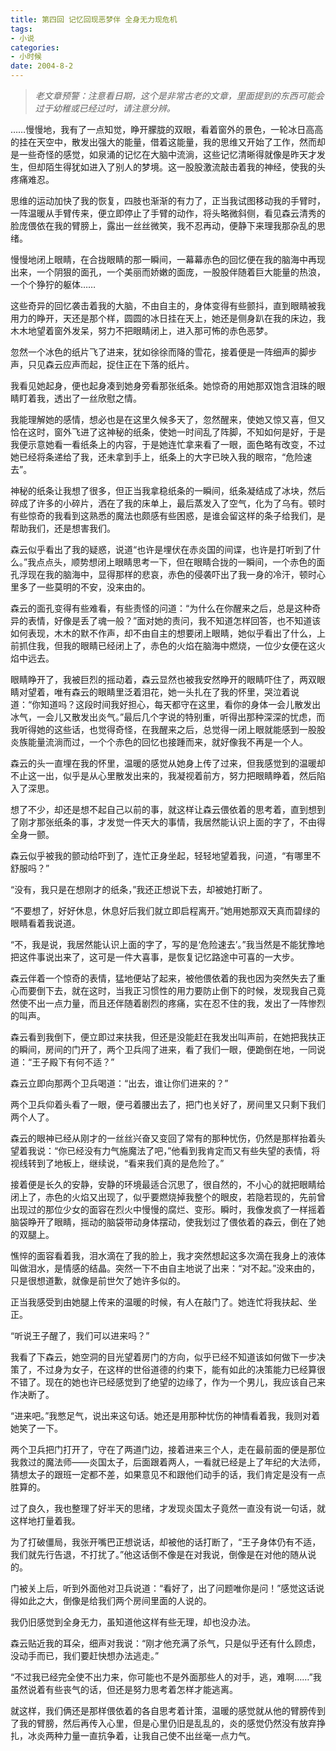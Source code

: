 ```yaml
---
title: 第四回 记忆回现恶梦伴 全身无力现危机
tags:
- 小说
categories:
- 小时候
date: 2004-8-2
---
```


> *老文章预警：注意看日期，这个是非常古老的文章，里面提到的东西可能会过于幼稚或已经过时，请注意分辨。*

……慢慢地，我有了一点知觉，睁开朦胧的双眼，看着窗外的景色，一轮冰日高高的挂在天空中，散发出强大的能量，借着这能量，我的思维又开始了工作，然而却是一些奇怪的感觉，如泉涌的记忆在大脑中流淌，这些记忆清晰得就像是昨天才发生，但却陌生得犹如进入了别人的梦境。这一股股激流敲击着我的神经，使我的头疼痛难忍。

思维的运动加快了我的恢复，四肢也渐渐的有力了，正当我试图移动我的手臂时，一阵温暖从手臂传来，便立即停止了手臂的动作，将头略微斜侧，看见森云清秀的脸庞偎依在我的臂膀上，露出一丝丝微笑，我不忍再动，便静下来理我那杂乱的思绪。


慢慢地闭上眼睛，在合拢眼睛的那一瞬间，一幕幕赤色的回忆便在我的脑海中再现出来，一个阴狠的面孔，一个美丽而娇嫩的面庞，一股股伴随着巨大能量的热浪，一个个狰狞的躯体……

这些奇异的回忆袭击着我的大脑，不由自主的，身体变得有些颤抖，直到眼睛被我用力的睁开，天还是那个样，圆圆的冰日挂在天上，她还是侧身趴在我的床边，我木木地望着窗外发呆，努力不把眼睛闭上，进入那可怖的赤色恶梦。

忽然一个冰色的纸片飞了进来，犹如徐徐而降的雪花，接着便是一阵细声的脚步声，只见森云应声而起，捉住正在下落的纸片。


我看见她起身，便也起身凑到她身旁看那张纸条。她惊奇的用她那双饱含泪珠的眼睛盯着我，透出了一丝欣慰之情。


我能理解她的感情，想必也是在这里久候多天了，忽然醒来，使她又惊又喜，但又恰在这时，窗外飞进了这神秘的纸条，使她一时间乱了阵脚，不知如何是好，于是我便示意她看一看纸条上的内容，于是她连忙拿来看了一眼，面色略有改变，不过她已经将条递给了我，还未拿到手上，纸条上的大字已映入我的眼帘，“危险速去”。

神秘的纸条让我想了很多，但正当我拿稳纸条的一瞬间，纸条凝结成了冰块，然后碎成了许多的小碎片，洒在了我的床单上，最后蒸发入了空气，化为了乌有。顿时有些惊奇的我看到这熟悉的魔法也颇感有些困惑，是谁会留这样的条子给我们，是帮助我们，还是想害我们。


森云似乎看出了我的疑惑，说道“也许是埋伏在赤炎国的间谍，也许是打听到了什么。”我点点头，顺势想闭上眼睛思考一下，但在眼睛合拢的一瞬间，一个赤色的面孔浮现在我的脑海中，显得那样的悲哀，赤色的侵袭吓出了我一身的冷汗，顿时心里多了一些莫明的不安，没来由的。


森云的面孔变得有些难看，有些责怪的问道：“为什么在你醒来之后，总是这种奇异的表情，好像是丢了魂一般？”面对她的责问，我不知道怎样回答，也不知道该如何表现，木木的默不作声，却不由自主的想要闭上眼睛，她似乎看出了什么，上前抓住我，但我的眼睛已经闭上了，赤色的火焰在脑海中燃烧，一位少女便在这火焰中远去。

眼睛睁开了，我被巨烈的摇动着，森云显然也被我安然睁开的眼睛吓住了，两双眼睛对望着，唯有森云的眼睛里泛着泪花，她一头扎在了我的怀里，哭泣着说道：“你知道吗？这段时间我好担心，每天都守在这里，看你的身体一会儿散发出冰气，一会儿又散发出炎气。”最后几个字说的特别重，听得出那种深深的忧虑，而我听得她的这些话，也觉得奇怪，在我醒来之后，总觉得一闭上眼就能感到一股股炎族能量流淌而过，一个个赤色的回忆也接踵而来，就好像我不再是一个人。


森云的头一直埋在我的怀里，温暖的感觉从她身上传了过来，但我感觉到的温暖却不止这一出，似乎是从心里散发出来的，我凝视着前方，努力把眼睛睁着，然后陷入了深思。

想了不少，却还是想不起自己以前的事，就这样让森云偎依着的思考着，直到想到了刚才那张纸条的事，才发觉一件天大的事情，我居然能认识上面的字了，不由得全身一颤。

森云似乎被我的颤动给吓到了，连忙正身坐起，轻轻地望着我，问道，“有哪里不舒服吗？”


“没有，我只是在想刚才的纸条，”我还正想说下去，却被她打断了。

“不要想了，好好休息，休息好后我们就立即启程离开。”她用她那双天真而碧绿的眼睛看着我说道。


“不，我是说，我居然能认识上面的字了，写的是‘危险速去’。”我当然是不能犹豫地把这件事说出来了，这可是一件大喜事，是恢复记忆路途中可喜的一大步。


森云伴着一个惊奇的表情，猛地便站了起来，被他偎依着的我也因为突然失去了重心而要倒下去，就在这时，当我正习惯性的用力要防止倒下的时候，发现我自己竟然使不出一点力量，而且还伴随着剧烈的疼痛，实在忍不住的我，发出了一阵惨烈的叫声。


森云看到我倒下，便立即过来扶我，但还是没能赶在我发出叫声前，在她把我扶正的瞬间，房间的门开了，两个卫兵闯了进来，看了我们一眼，便跪倒在地，一同说道：“王子殿下有何不适？”

森云立即向那两个卫兵喝道：“出去，谁让你们进来的？”

两个卫兵仰着头看了一眼，便弓着腰出去了，把门也关好了，房间里又只剩下我们两个人了。


森云的眼神已经从刚才的一丝丝兴奋又变回了常有的那种忧伤，仍然是那样抬着头望着我说：“你已经没有力气施魔法了吧，”他看到我肯定而又有些失望的表情，将视线转到了地板上，继续说，“看来我们真的是危险了。”

接着便是长久的安静，安静的环境最适合沉思了，很自然的，不小心的就把眼睛给闭上了，赤色的火焰又出现了，似乎要燃烧掉我整个的眼皮，若隐若现的，先前曾出现过的那位少女的面容在烈火中慢慢的腐烂、变形。瞬时，我像发疯了一样摇着脑袋睁开了眼睛，摇动的脑袋带动身体摆动，使我划过了偎依着的森云，倒在了她的双腿上。

憔悴的面容看着我，泪水滴在了我的脸上，我才突然想起这多次滴在我身上的液体叫做泪水，是情感的结晶。突然一下不由自主地说了出来：“对不起。”没来由的，只是很想道歉，就像是前世欠了她许多似的。

正当我感受到由她腿上传来的温暖的时候，有人在敲门了。她连忙将我扶起、坐正。


“听说王子醒了，我们可以进来吗？”

我看了下森云，她空洞的目光望着房门的方向，似乎已经不知道该如何做下一步决策了，不过身为女子，在这样的世俗道德的约束下，能有如此的决策能力已经算很不错了。现在的她也许已经感觉到了绝望的边缘了，作为一个男儿，我应该自己来作决断了。


“进来吧。”我憋足气，说出来这句话。她还是用那种忧伤的神情看着我，我则对着她笑了一下。


两个卫兵把门打开了，守在了两道门边，接着进来三个人，走在最前面的便是那位我救过的魔法师——炎国太子，后面跟着两人，一看就已经是上了年纪的大法师，猜想太子的跟班一定都不差，如果意见不和跟他们动手的话，我们肯定是没有一点胜算的。


过了良久，我也整理了好半天的思绪，才发现炎国太子竟然一直没有说一句话，就这样地打量着我。


为了打破僵局，我张开嘴巴正想说话，却被他的话打断了，“王子身体仍有不适，我们就先行告退，不打扰了。”他这话倒不像是在对我说，倒像是在对他的随从说的。

门被关上后，听到外面他对卫兵说道：“看好了，出了问题唯你是问！”感觉这话说得如此之大，倒像是给我们两个房间里面的人说的。


我仍旧感觉到全身无力，虽知道他这样有些无理，却也没办法。

森云贴近我的耳朵，细声对我说：“刚才他充满了杀气，只是似乎还有什么顾虑，没动手而已，我们要赶快想办法逃走。”


“不过我已经完全使不出力来，你可能也不是外面那些人的对手，逃，难啊……”我虽然说着有些丧气的话，但还是努力思考着怎样才能逃离。


就这样，我们俩还是那样偎依着的各自思考着计策，温暖的感觉就从他的臂膀传到了我的臂膀，然后再传入心里，但是心里仍旧是乱乱的，炎的感觉仍然没有放弃挣扎，冰炎两种力量一直抗争着，让我自己使不出丝毫一点力气。



